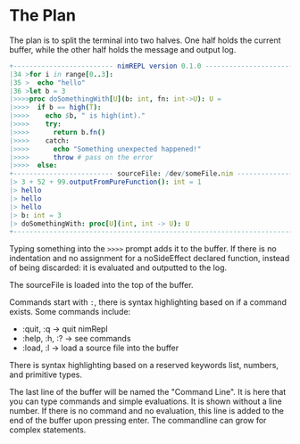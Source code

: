 The Plan
===

The plan is to split the terminal into two halves. One half holds the current
buffer, while the other half holds the message and output log.

```nim
+------------------------- nimREPL version 0.1.0 -----------------------------+
|34 >for i in range[0..3]:                                                    |
|35 >  echo "hello"                                                           |
|36 >let b = 3                                                                |
|>>>>proc doSomethingWith[U](b: int, fn: int->U): U =                         |
|>>>>  if b == high(T):                                                       |
|>>>>    echo $b, " is high(int)."                                            |
|>>>>    try:                                                                 |
|>>>>      return b.fn()                                                      |
|>>>>    catch:                                                               |
|>>>>      echo "Something unexpected happened!"                              |
|>>>>      throw # pass on the error                                          |
|>>>>  else:                                                                  |
+------------------------- sourceFile: /dev/someFile.nim ---------------------+
|> 3 + 52 + 99.outputFromPureFunction(): int = 1                              |
|> hello                                                                      |
|> hello                                                                      |
|> hello                                                                      |
|> b: int = 3                                                                 |
|> doSomethingWith: proc[U](int, int -> U): U                                 |
+-----------------------------------------------------------------------------+
```

Typing something into the `>>>>` prompt adds it to the buffer. If there is no
indentation and no assignment for a noSideEffect declared function,
instead of being discarded: it is evaluated and outputted to the log.

The sourceFile is loaded into the top of the buffer.

Commands start with `:`, there is syntax highlighting based on if a command
exists. Some commands include:
+ :quit, :q     -> quit nimRepl
+ :help, :h, :? -> see commands
+ :load, :l     -> load a source file into the buffer

There is syntax highlighting based on a reserved keywords list, numbers,
and primitive types.

The last line of the buffer will be named the "Command Line". It is here that
you can type commands and simple evaluations. It is shown without a line
number. If there is no command and no evaluation, this line is added to the
end of the buffer upon pressing enter. The commandline can grow for complex
statements.
